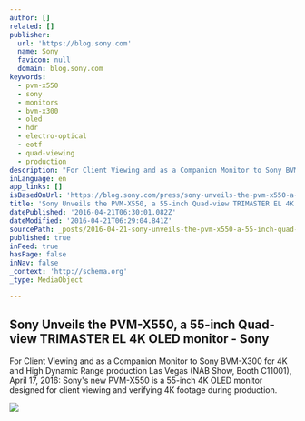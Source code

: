 ```yaml
---
author: []
related: []
publisher:
  url: 'https://blog.sony.com'
  name: Sony
  favicon: null
  domain: blog.sony.com
keywords:
  - pvm-x550
  - sony
  - monitors
  - bvm-x300
  - oled
  - hdr
  - electro-optical
  - eotf
  - quad-viewing
  - production
description: "For Client Viewing and as a Companion Monitor to Sony BVM-X300 for 4K and High Dynamic Range production Las Vegas (NAB Show, Booth C11001), April 17, 2016: Sony's new PVM-X550 is a 55-inch 4K OLED monitor designed for client viewing and verifying 4K footage during production."
inLanguage: en
app_links: []
isBasedOnUrl: 'https://blog.sony.com/press/sony-unveils-the-pvm-x550-a-55-inch-quad-view-trimaster-el-4k-oled-monitor/'
title: 'Sony Unveils the PVM-X550, a 55-inch Quad-view TRIMASTER EL 4K OLED monitor - Sony'
datePublished: '2016-04-21T06:30:01.082Z'
dateModified: '2016-04-21T06:29:04.841Z'
sourcePath: _posts/2016-04-21-sony-unveils-the-pvm-x550-a-55-inch-quad-view-trimaster-el.md
published: true
inFeed: true
hasPage: false
inNav: false
_context: 'http://schema.org'
_type: MediaObject

---
```

<article style=""><h1>Sony Unveils the PVM-X550, a 55-inch Quad-view TRIMASTER EL 4K OLED monitor - Sony</h1><p>For Client Viewing and as a Companion Monitor to Sony BVM-X300 for 4K and High Dynamic Range production Las Vegas (NAB Show, Booth C11001), April 17, 2016: Sony's new PVM-X550 is a 55-inch 4K OLED monitor designed for client viewing and verifying 4K footage during production.</p><img src="https://d38zhw9ti31loc.cloudfront.net/wp-content/uploads/2016/04/17091050/pvmx550.jpg" /></article>